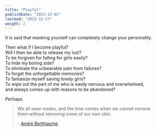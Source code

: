 ```yaml
---
title: "Playful"
publishDate: "2023-12-02"
lastmod: "2023-12-17"
weight: 2
---
```


It is said that masking yourself can completely change your personality.<br/>

Then what if I become playful?<br/>
Will I then be able to release my lust?<br/>
To be forgiven for falling for girls easily?<br/>
To hide my boring side?<br/>
To eliminate the unbearable pain from failures?<br/>
To forget the unforgettable memories?<br/>
To fantasize myself saving lonely girls?<br/>
To wipe out the part of me who is easily nervous and overwhelmed,<br/>
and always comes up with reasons to be abandoned?<br/>

Perhaps.<br/>

> We all wear masks, and the time comes when we cannot remove them without removing some of our own skin.
>
> \- [André Berthiaume](https://www.goodreads.com/quotes/27394-we-all-wear-masks-and-the-time-comes-when-we)
